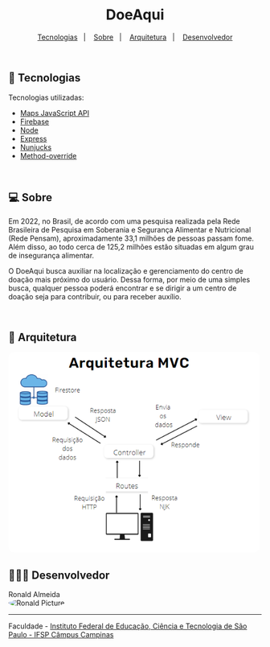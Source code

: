 <h1 align="center">
    DoeAqui
</h1>

<p align="center">
  <a href="#-tecnologias">Tecnologias</a>&nbsp;&nbsp;&nbsp;|&nbsp;&nbsp;&nbsp;
  <a href="#-sobre">Sobre</a>&nbsp;&nbsp;&nbsp;|&nbsp;&nbsp;&nbsp;
  <a href="#-arquitetura">Arquitetura</a>&nbsp;&nbsp;&nbsp;|&nbsp;&nbsp;&nbsp;
  <a href="#-desenvolvedor">Desenvolvedor</a>
</p>

<br>

## 🚀 Tecnologias

Tecnologias utilizadas:

- [Maps JavaScript API](https://developers.google.com/maps/documentation/javascript/overview)
- [Firebase](https://firebase.google.com/)
- [Node](https://nodejs.org/en/)
- [Express](https://expressjs.com/pt-br/)
- [Nunjucks](https://mozilla.github.io/nunjucks/)
- [Method-override](https://www.npmjs.com/package/method-override)

<br>

## 💻 Sobre
Em 2022, no Brasil, de acordo com uma pesquisa realizada pela Rede Brasileira de Pesquisa em Soberania e Segurança Alimentar e Nutricional (Rede Pensam), aproximadamente 33,1 milhões de pessoas passam fome. Além disso, ao todo cerca de 125,2 milhões estão situadas em algum grau de insegurança alimentar.

O DoeAqui busca auxiliar na localização e gerenciamento do centro de doação mais próximo do usuário. Dessa forma, por meio de uma simples busca, qualquer pessoa poderá encontrar e se dirigir a um centro de doação seja para contribuir, ou para receber auxílio.

<br>

## 📁 Arquitetura
<img src="./public/images/architecture.png" width="500px;" alt="Architecture MVC" style="border-radius:10px"/>

<br>

## 👨🏽‍🎓 Desenvolvedor

Ronald Almeida
<br/>
<img src="https://avatars.githubusercontent.com/u/65602274?v=4" width="100px;" alt="Ronald Picture" style="border-radius:50%"/>


<hr>

Faculdade - [Instituto Federal de Educação, Ciência e Tecnologia de São Paulo - IFSP Câmpus Campinas](https://portal.cmp.ifsp.edu.br/)